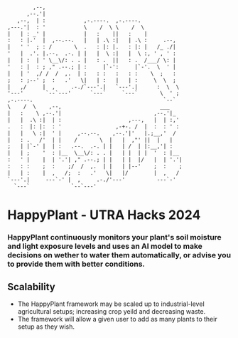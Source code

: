 ```txt

        ,--,                                            
      ,--.'|                                            
   ,--,  | :            ,-.----.  ,-.----.              
,---.'|  : '            \    /  \ \    /  \             
|   | : _' |            |   :    ||   :    |            
:   : |.'  |  ,--.--.   |   | .\ :|   | .\ :     .--,   
|   ' '  ; : /       \  .   : |: |.   : |: |   /_ ./|   
'   |  .'. |.--.  .-. | |   |  \ :|   |  \ :, ' , ' :   
|   | :  | ' \__\/: . . |   : .  ||   : .  /___/ \: |   
'   : |  : ; ," .--.; | :     |`-':     |`-'.  \  ' |   
|   | '  ,/ /  /  ,.  | :   : :   :   : :    \  ;   :   
;   : ;--' ;  :   .'   \|   | :   |   | :     \  \  ;   
|   ,/     |  ,     .-./`---'.|   `---'.|      :  \  \  
'---'       `--`---'      `---`     `---`       \  ' ;  
,-.----.                                         `--`   
\    /  \    ,--,                               ___     
|   :    \ ,--.'|                             ,--.'|_   
|   |  .\ :|  | :                     ,---,   |  | :,'  
.   :  |: |:  : '                 ,-+-. /  |  :  : ' :  
|   |   \ :|  ' |     ,--.--.    ,--.'|'   |.;__,'  /   
|   : .   /'  | |    /       \  |   |  ,"' ||  |   |    
;   | |`-' |  | :   .--.  .-. | |   | /  | |:__,'| :    
|   | ;    '  : |__  \__\/: . . |   | |  | |  '  : |__  
:   ' |    |  | '.'| ," .--.; | |   | |  |/   |  | '.'| 
:   : :    ;  :    ;/  /  ,.  | |   | |--'    ;  :    ; 
|   | :    |  ,   /;  :   .'   \|   |/        |  ,   /  
`---'.|     ---`-' |  ,     .-./'---'          ---`-'   
  `---`             `--`---'

```
# HappyPlant - UTRA Hacks 2024
### HappyPlant continuously monitors your plant's soil moisture and light exposure levels and uses an AI model to make decisions on wether to water them automatically, or advise you to provide them with better conditions.

## Scalability
- The HappyPlant framework may be scaled up to industrial-level agricultural setups; increasing crop yeild and decreasing waste.
- The framework will allow a given user to add as many plants to their setup as they wish.
